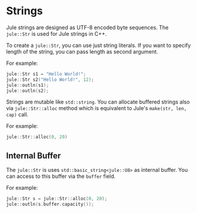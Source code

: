 # Strings

Jule strings are designed as UTF-8 encoded byte sequences. The `jule::Str` is used for Jule strings in C++.

To create a `jule::Str`, you can use just string literals. If you want to specify length of the string, you can pass length as second argument.

For example:
```cpp
jule::Str s1 = "Hello World!";
jule::Str s2("Hello World!", 12);
jule::outln(s1);
jule::outln(s2);
```

Strings are mutable like `std::string`. You can allocate buffered strings also via `jule::Str::alloc` method which is equivalent to Jule's `make(str, len, cap)` call.

For example:
```cpp
jule::Str::alloc(0, 20)
```

## Internal Buffer

The `jule::Str` is uses `std::basic_string<jule::U8>` as internal buffer. You can access to this buffer via the `buffer` field.

For example:
```cpp
jule::Str s = jule::Str::alloc(0, 20);
jule::outln(s.buffer.capacity());
```
